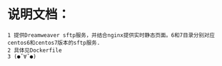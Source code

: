 说明文档：
===
    1 提供Dreamweaver sftp服务，并结合nginx提供实时静态页面。6和7目录分别对应centos6和centos7版本的sftp服务.
    2 具体见Dockerfile
    3 (●ˇ∀ˇ●)
